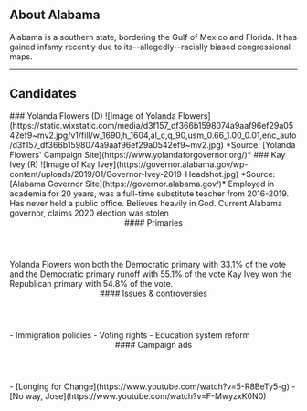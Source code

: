 ## About Alabama
Alabama is a southern state, bordering the Gulf of Mexico and Florida. It has gained infamy recently due to its--allegedly--racially biased congressional maps.

---

## Candidates

<Grid>
  <Box>
    ### Yolanda Flowers (D)
    ![Image of Yolanda Flowers](https://static.wixstatic.com/media/d3f157_df366b1598074a9aaf96ef29a0542ef9~mv2.jpg/v1/fill/w_1690,h_1604,al_c,q_90,usm_0.66_1.00_0.01,enc_auto/d3f157_df366b1598074a9aaf96ef29a0542ef9~mv2.jpg)
    *Source: [Yolanda Flowers' Campaign Site](https://www.yolandaforgovernor.org/)*
  </Box>
  <Box>
    ### Kay Ivey (R)
    ![Image of Kay Ivey](https://governor.alabama.gov/wp-content/uploads/2019/01/Governor-Ivey-2019-Headshot.jpg)
    *Source: [Alabama Governor Site](https://governor.alabama.gov/)*
  </Box>

  <Box>
    Employed in academia for 20 years, was a full-time substitute teacher from 2016-2019. Has never held a public office. Believes heavily in God.
  </Box>
  <Box>
    Current Alabama governor, claims 2020 election was stolen
  </Box>

  <Header>
    #### Primaries
  </Header>
  <Box>
    Yolanda Flowers won both the Democratic primary with 33.1% of the vote and the Democratic primary runoff with 55.1% of the vote
  </Box>
  <Box>
    Kay Ivey won the Republican primary with 54.8% of the vote.
  </Box>

  <Header>
    #### Issues & controversies
  </Header>

  <WideBox>
    - Immigration policies
    - Voting rights
    - Education system reform
  </WideBox>
 
  <Header>
    #### Campaign ads
  </Header>
  <Box>
    - [Longing for Change](https://www.youtube.com/watch?v=5-R8BeTy5-g)
  </Box>
  <Box>
    - [No way, Jose](https://www.youtube.com/watch?v=F-MwyzxK0N0)
  </Box>
</Grid>
